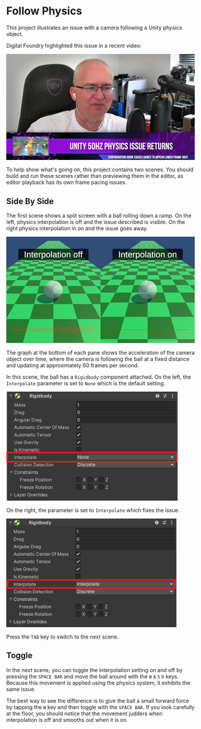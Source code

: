 # Follow Physics

This project illustrates an issue with a camera following a Unity physics object.

Digital Foundry highlighted this issue in a recent video:

[![A link to the Digital Foundry video](DF.png)](https://youtube.com/watch?v=TQIBknDAj4g&t=3526)

To help show what's going on, this project contains two scenes. You should build and run these scenes rather than previewing them in the editor, as editor playback has its own frame pacing issues.

## Side By Side

The first scene shows a split screen with a ball rolling down a ramp. On the left, physics interpolation is off and the issue described is visible. On the right physics interpolation in on and the issue goes away.

![A screenshot from this scene](Comparison.png)

The graph at the bottom of each pane shows the acceleration of the camera object over time, where the camera is following the ball at a fixed distance and updating at approximately 60 frames per second.

In this scene, the ball has a `Rigidbody` component attached. On the left, the `Interpolate` parameter is set to `None` which is the default setting.

![A screenshot of the interpolation setting set to none](None.png)

On the right, the parameter is set to `Interpolate` which fixes the issue.

![A screenshot of the interpolation setting set turned on](Interpolate.png)

Press the `TAB` key to switch to the next scene.

## Toggle

In the next scene, you can toggle the interpolation setting on and off by pressing the `SPACE BAR` and move the ball around with the `W` `A` `S` `D` keys. Because this movement is applied using the physics system, it exhibits the same issue.

The best way to see the difference is to give the ball a small forward force by tapping the `W` key and then toggle with the `SPACE BAR`. If you look carefully at the floor, you should notice that the movement judders when interpolation is off and smooths out when it is on.